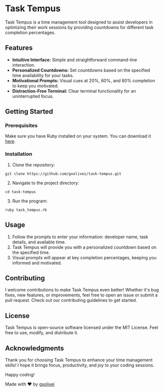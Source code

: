 # Task Tempus

Task Tempus is a time management tool designed to assist developers in optimizing their work sessions by providing countdowns for different task completion percentages.

## Features

- **Intuitive Interface:** Simple and straightforward command-line interaction.
- **Personalized Countdowns:** Set countdowns based on the specified time availability for your tasks.
- **Motivational Prompts:** Visual cues at 20%, 60%, and 80% completion to keep you motivated.
- **Distraction-Free Terminal:** Clear terminal functionality for an uninterrupted focus.

## Getting Started

### Prerequisites

Make sure you have Ruby installed on your system. You can download it [here](https://www.ruby-lang.org/en/downloads/).

### Installation

1. Clone the repository:

  ```
  git clone https://github.com/gxolivei/task-tempus.git
  ```

2. Navigate to the project directory:

```
cd task-tempus
```

3. Run the program:

```
ruby task_tempus.rb
```

## Usage


1. Follow the prompts to enter your information: developer name, task details, and available time.
2. Task Tempus will provide you with a personalized countdown based on the specified time.
3. Visual prompts will appear at key completion percentages, keeping you informed and motivated.


## Contributing

I welcome contributions to make Task Tempus even better! Whether it's bug fixes, new features, or improvements, feel free to open an issue or submit a pull request. Check out our contributing guidelines to get started.

## License

Task Tempus is open-source software licensed under the MIT License. Feel free to use, modify, and distribute it.

## Acknowledgments

Thank you for choosing Task Tempus to enhance your time management skills! I hope it brings focus, productivity, and joy to your coding sessions.

Happy coding!

Made with ❤️ by [gxolivei](https://www.github.com/gxolivei/)
